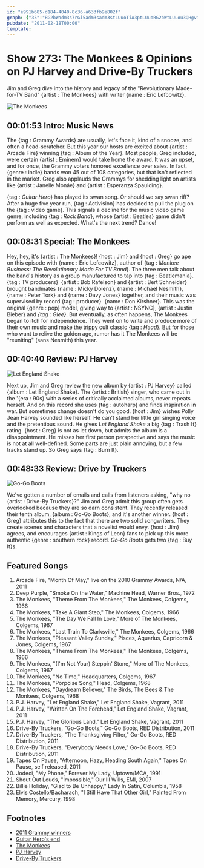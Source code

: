 ```yaml
---
id: "e991b685-d184-4040-8c36-a633fb9e802f"
graph: {"35":"BG2bWadm3s7rGi5adm3sadm3stLUuoTiA3ptLUuoBG2bWtLUuou3QHgvidsadRxQNu3QHgdRxQNnNIrCk31YZnNIrC","E7":"9MGtlbQnVXRWwGBbQnVXbQnVXk07g9JeDfibQnVXbQnVXtRsxU0rIrFbQnVXBCASybQnVX26bd5bQnVXYc2b5bQnVX4iw7TbQnVXBECZIbQnVXRWwGBxT4uRJeDfieg4t5eg4t5tRsxU3koZS4iw7T9MGtlBAnmP1TyIl9MGtl9MGtlpjQD6","1VS":"2T2KRuWxeUuWxeUxkGKX2T2KRTbaE52T2KRBQsAM2T2KRgMit6BQsAMX6cfdBHm1GgMit6","28X":"JU7HYbv43TJU7HYXoEk297qipXoEk297qipBHm1G97qipX6cfdbv43Tt4BI9"}
pubdate: "2011-02-18T00:00"
template: 
---
```






# Show 273: The Monkees & Opinions on PJ Harvey and Drive-By Truckers

Jim and Greg dive into the history and legacy of the "Revolutionary Made-for-TV Band" {artist : The Monkees} with writer {name : Eric Lefcowitz}.

![The Monkees](https://static.soundopinions.org/images/2011/themonkees.jpg)



## 00:01:53 Intro: Music News

The {tag : Grammy Awards} are usually, let's face it, kind of a snooze, and often a head-scratcher. But this year our hosts are excited about {artist : Arcade Fire} winning {tag : Album of the Year}. Most people, Greg included, were certain {artist : Eminem} would take home the award. It was an upset, and for once, the Grammy voters honored excellence over sales. In fact, {genre : indie} bands won 45 out of 108 categories, but that isn't reflected in the market. Greg also applauds the Grammys for shedding light on artists like {artist : Janelle Monáe} and {artist : Esperanza Spaulding}.

{tag : *Guitar Hero*} has played its swan song. Or should we say swan riff? After a huge five year run, {tag : Activision} has decided to pull the plug on the {tag : video game}. This signals a decline for the music video game genre, including {tag : *Rock Band*}, whose {artist : Beatles} game didn't perform as well as expected. What's the next trend? Dance!



## 00:08:31 Special: The Monkees

Hey, hey, it's {artist : The Monkees}! {host : Jim} and {host : Greg} go ape on this episode with {name : Eric Lefcowitz}, author of {tag : *Monkee Business: The Revolutionary Made For TV Band*}. The three men talk about the band's history as a group manufactured to tap into {tag : Beatlemania}. {tag : TV producers}  {artist : Bob Rafelson} and {artist : Bert Schneider} brought bandmates {name : Micky Dolenz}, {name : Michael Nesmith}, {name : Peter Tork} and {name : Davy Jones} together, and their music was supervised by record {tag : producer}  {name : Don Kirshner}. This was the original {genre : pop} model, giving way to {artist : NSYNC}, {artist : Justin Bieber} and *{tag : Glee}*. But eventually, as often happens, The Monkees began to itch for independence. They went on to write and produce more of their own music and make the trippy cult classic {tag : *Head*}. But for those who want to relive the golden age, rumor has it The Monkees will be "reuniting" (sans Nesmith) this year.



## 00:40:40 Review: PJ Harvey

![Let England Shake](https://static.soundopinions.org/assets/273/1VS0.jpg)

Next up, Jim and Greg review the new album by {artist : PJ Harvey} called {album : Let England Shake}. The {artist : British} singer, who came out in the '{era : 90s} with a series of critically acclaimed albums, never repeats herself. And on this record she uses {tag : autoharp} and finds inspiration in war. But sometimes change doesn't do you good. {host : Jim} wishes Polly Jean Harvey sounded like herself. He can't stand her little girl singing voice and the pretentious sound. He gives *Let England Shake* a big {tag : Trash It} rating. {host : Greg} is not as let down, but admits the album is a disappointment. He misses her first person perspective and says the music is not at all well-defined. Some parts are just plain annoying, but a few tracks stand up. So Greg says {tag : Burn It}.



## 00:48:33 Review: Drive by Truckers

![Go-Go Boots](https://static.soundopinions.org/assets/273/28X0.jpg)

We've gotten a number of emails and calls from listeners asking, "why no {artist : Drive-By Truckers}?" Jim and Greg admit this group often gets overlooked because they are so darn consistent. They recently released their tenth album, {album : Go-Go Boots}, and it's another winner. {host : Greg} attributes this to the fact that there are two solid songwriters. They create scenes and characters that a novelist would envy. {host : Jim} agrees, and encourages {artist : Kings of Leon} fans to pick up this more authentic {genre : southern rock} record. *Go-Go Boots* gets two {tag : Buy It}s.



## Featured Songs

1. Arcade Fire, "Month Of May," live on the 2010 Grammy Awards, N/A, 2011
2. Deep Purple, "Smoke On the Water," Machine Head, Warner Bros., 1972
3. The Monkees, "Theme From The Monkees," The Monkees, Colgems, 1966
4. The Monkees, "Take A Giant Step," The Monkees, Colgems, 1966
5. The Monkees, "The Day We Fall In Love," More of The Monkees, Colgems, 1967
6. The Monkees, "Last Train To Clarksville," The Monkees, Colgems, 1966
7. The Monkees, "Pleasant Valley Sunday," Pisces, Aquarius, Capricorn & Jones, Colgems, 1967
8. The Monkees, "Theme From The Monkees," The Monkees, Colgems, 1966
9. The Monkees, "(I'm Not Your) Steppin' Stone," More of The Monkees, Colgems, 1967
10. The Monkees, "No Time," Headquarters, Colgems, 1967
11. The Monkees, "Porpoise Song," Head, Colgems, 1968
12. The Monkees, "Daydream Believer," The Birds, The Bees & The Monkees, Colgems, 1968
13. P.J. Harvey, "Let England Shake," Let England Shake, Vagrant, 2011
14. P.J. Harvey, "Written On The Forehead," Let England Shake, Vagrant, 2011
15. P.J. Harvey, "The Glorious Land," Let England Shake, Vagrant, 2011
16. Drive-By Truckers, "Go-Go Boots," Go-Go Boots, RED Distribution, 2011
17. Drive-By Truckers, "The Thanksgiving Filter," Go-Go Boots, RED Distribution, 2011
18. Drive-By Truckers, "Everybody Needs Love," Go-Go Boots, RED Distribution, 2011
19. Tapes On Pause, "Afternoon, Hazy, Heading South Again," Tapes On Pause, self released, 2011
20. Jodeci, "My Phone," Forever My Lady, Uptown/MCA, 1991
21. Shout Out Louds, "Impossible," Our Ill Wills, EMI, 2007
22. Billie Holiday, "Glad to Be Unhappy," Lady In Satin, Columbia, 1958
23. Elvis Costello/Bacharach, "I Still Have That Other Girl," Painted From Memory, Mercury, 1998



## Footnotes

- [2011 Grammy winners](http://artsbeat.blogs.nytimes.com/2011/02/14/grammys-2011-winners/)
- [Guitar Hero's end](http://www.wired.com/2011/02/guitar-hero-canceled/)
- [The Monkees](http://www.monkees.net/)
- [PJ Harvey](http://www.pjharvey.net/)
- [Drive-By Truckers](http://www.drivebytruckers.com/)